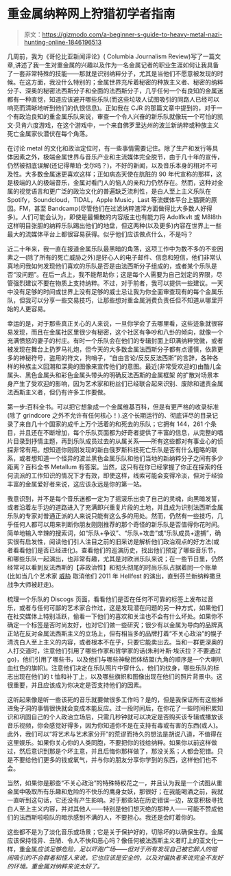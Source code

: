 # 重金属纳粹网上狩猎初学者指南

> 原文：<https://gizmodo.com/a-beginner-s-guide-to-heavy-metal-nazi-hunting-online-1846196513>

几周前，我为《哥伦比亚新闻评论》( Columbia Journalism Review)写了一篇文章,讲述了我一生对重金属的兴趣以及作为一名金属记者的职业生涯如何让我具备了一套非常特殊的技能——那就是识别纳粹分子，尤其是当他们不愿意被发现的时候。在这方面，我没什么特别的；金属世界充斥着秘密的种族主义者、秘密的纳粹分子、深奥的秘密法西斯分子和全面的法西斯分子，几乎任何一个有良知的金属迷都有一种直觉，知道应该避开哪些乐队(而这些垃圾人试图吸引的同路人已经可以响亮而清晰地听到他们的仇恨信息)。正如我在 CJR 的那篇文章中提到的，对于一个有政治良知的重金属乐队来说，审查一个令人兴奋的新乐队就像玩一个可怕的凯文·贝肯六度游戏，在这个游戏中，一个来自佛罗里达州的波兰新纳粹或种族主义死亡金属家伙潜伏在每个角落。



在讨论 metal 的文化和政治定位时，有一些事情需要记住。除了生产和发行等具体因素之外，极端金属世界与音乐产业和主流媒体完全脱节，由于几十年的宣传，仍然被彻底误解(还记得蒂珀·戈尔吗？)，不好的新闻，以及音乐本身的相对不可及性。大多数金属迷更喜欢这样；正如病态天使在肮脏的 90 年代宣称的那样，这是极端的人的极端音乐，金属对看门人的恼人的亲和力仍然存在。然而，这种对金属的视觉语言和更广泛的政治文化的普遍缺乏流利性，是白人至上主义乐队在 Spotify，Soundcloud，TIDAL，Apple Music，Last 等流媒体平台上猖獗的原因。FM，甚至 Bandcamp(尽管他们在过滤纳粹渣滓方面做得比大多数人好得多)。人们可能会认为，即使是最懒散的内容版主也有能力将 Adolfkvlt 或 M8l8th 这样明目张胆的纳粹乐队踢出他们的地盘，但这两种(以及更多)内容在世界上一些最大的流媒体平台上都很容易获得。似乎他们应该做点什么，不是吗？

近二十年来，我一直在报道金属乐队最黑暗的角落，这项工作中为数不多的不变因素之一(除了所有的死亡威胁之外)是好心人的电子邮件、信息和短信，他们非常认真地问我如何发现他们喜欢的乐队是否是由法西斯分子组成的，或者某个乐队是否“没问题”。在后一点上，我不能帮助你；这是每个人需要为自己划定的界限，尽管强烈建议不要在物质上支持纳粹。不过，对于前者，我可以提供一些建议。一天中没有足够的时间或世界上没有足够的威士忌让我为你全面审查现有的每个金属乐队，但我可以分享一些交易技巧，让那些想对重金属消费负责任但不知道从哪里开始的人更容易。

幸运的是，对于那些真正关心的人来说，一旦你学会了去哪里看，这些迹象就很容易发现，而且在金属社区里很少有秘密，这个社区有争吵和八卦的倾向，就像一个充满愤怒的妻子的村庄。有时一个乐队会在他们的专辑封面上印满纳粹党徽，或者被发现在舞台上扔罗马礼炮，但今天的大多数金属法西斯分子都有点谨慎，依靠更多的神秘符号，盗用的符文，狗哨子，“自由言论/反反反法西斯”的言辞，各种各样的种族主义回潮和深奥的图像来宣传他们的意图。最近(非常受欢迎的)由酷儿金属头、黑色金属头和彩色金属头带头的明确反法西斯的金属框架 的扩散对场景本身产生了受欢迎的影响，因为艺术家和粉丝们已经联合起来识别、废除和谴责金属法西斯主义者，但仍有许多工作要做。

第一步:百科全书。可以把它想象成一个金属维基百科，但是有更严格的收录标准(除了 grindcore 之外不允许有任何核心！).这个长期运行的、彻底详尽的目录记录了来自几十个国家的成千上万个活着的和死去的乐队；它拥有 144，261 个条目，并且还在不断增加，每个乐队页面都为好奇者提供了丰富的信息，从完整的唱片目录到抒情主题，再到乐队成员过去的从属关系——所有这些都对有事业心的侦探非常有用。想知道你刚刚发现的新白俄罗斯科技死亡乐队是否有什么粗略的联系，或者想知道一个怪异的波兰黑色金属乐队和他们当地的新纳粹分子之间有多少距离？百科全书 Metallum 有答案。当然，这只有在你已经掌握了你正在探索的任何流派的工作知识的情况下才有效，即使这样，线索可能会变得冷淡，但对于经验丰富的金属爱好者来说，这应该永远是你的第一站。

我意识到，并不是每个音乐迷都一定为了摇滚乐出卖了自己的灵魂，向黑暗发誓，或者沿着左手边的道路进入了充满即兴重复片段的土地，并且成为识别法西斯金属乐队的专家对普通正派的人来说只能有这么多的用处。然而，仍然有一些技巧，几乎任何人都可以用来判断你朋友刚刚推荐的那个奇怪的新乐队是否值得你花时间。简单地输入辛辣的搜索词，如“乐队+争议”、“乐队+攻击”或“乐队成员+逮捕”，确实很有启发性，阅读他们引人注目之前的旧采访是解析他们政治观点的好方法(或者看看他们是否已经进化)。查看他们的巡演历史，找出他们预定了哪些音乐节，和哪些乐队一起演出，也非常有趣，尤其是对欧洲乐队来说；在一些节日里，仍然经常可以看到反法西斯的【非政治性】和彻头彻尾的时尚乐队占据着同一个账单(比如当几个艺术家 [威胁](http://www.radiometal.com/article/hellfest-organizer-explains-satanic-warmasters-cancelation,18312) 取消他们 2011 年 Hellfest 的演出，直到芬兰新纳粹撒旦战争大师被赶走)。

梳理一个乐队的 Discogs 页面，看看他们是否在任何不可靠的标签上发布过音乐，或者与任何可鄙的艺术家合作过，这是发现潜在问题的另一种方式，如果他们在社交媒体上特别活跃，偷看一下他们的喜欢和关注也不会有什么坏处。如果你不确定一个标签是否时尚友好，也对它们做一些研究；很少有以金属为导向的品牌真正站在反对金属法西斯主义的立场上，但有相当多的品牌打着“不关心政治”的幌子清洗白人至上主义的内容，或者根本不在乎，只要它能卖出去。当和一群更深奥的人打交道时，注意他们引用了哪些作家和哲学家的话(朱利叶斯·埃沃拉？不要通过 go)，他们引用了哪些书，以及他们与哪些神秘团体结盟(九角的顺序是一个大喇叭血红色的旗帜)。注意他们决定在乐队照片中穿什么，他们的纹身，哪些乐队的标志出现在他们的 t 恤和补丁上，以及哪些旗帜和图像出现在他们的照片背景中。这很重要，并且应该成为你决定是否支持他们的因素。

这听起来像是听一些该死的音乐就要做很多工作吗？是的，但是我保证所有这些掉进兔子洞的事情很快就会变成本能反应。过一段时间后，在你花了一些时间积累知识和巩固自己的个人政治立场后，只需几秒钟就可以决定是否购买该专辑或播放该音乐视频，你会感觉好得多，因为你知道你不是在支持有毒或有害的东西(或人)。此外，我们可以“将艺术与艺术家分开”的荒谬而持久的想法是胡说八道，不值得在这里娱乐。如果你关心你的人类同胞，不要把你的钱给纳粹。如果你以前这样做过，然后意识到那是个坏主意，并且后悔你那样做了，那没关系；人都会犯错。只是不要给他们更多的钱或氧气，并与你的朋友分享你学到的东西，这样他们也不会。

当然，如果你是那些“不关心政治”的特殊特权花之一，并且认为我是一个试图从重金属中吸取所有乐趣和危险的不快乐的鹰身女妖，那很好；在我能喝酒之前，我就一直听到这句话，它还没有产生影响。对于那些站在历史错误一边，故意积极寻找白人至上主义内容，并对其他人——特别是他们想灭绝的那种人——可能不赞成他们的法西斯啦啦队的暗示感到不满的人，不要担心。我还是会盯着你的。

这些都不是为了淡化音乐或场景；它是关于保护好的，切除坏的以确保生存。金属应该保持怪异、丑陋、令人不快和恶心吗？像任何被法西斯主义者盯上的亚文化一样，重金属*应该足够危险，足以吓跑广场——但对于所有发现自己被它醉人的喧闹吸引的不合群者和怪人来说，它也应该是安全的，以及对偏执者来说完全不友好的环境。重金属对纳粹来说太好了。*